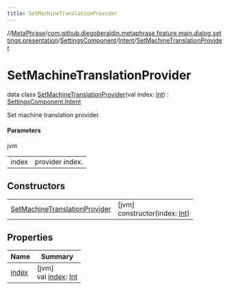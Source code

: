```yaml
---
title: SetMachineTranslationProvider
---
```

//[MetaPhrase](../../../../../index.html)/[com.github.diegoberaldin.metaphrase.feature.main.dialog.settings.presentation](../../../index.html)/[SettingsComponent](../../index.html)/[Intent](../index.html)/[SetMachineTranslationProvider](index.html)



# SetMachineTranslationProvider

data class [SetMachineTranslationProvider](index.html)(val index: [Int](https://kotlinlang.org/api/latest/jvm/stdlib/kotlin/-int/index.html)) : [SettingsComponent.Intent](../index.html)

Set machine translation provider.



#### Parameters


jvm

| | |
|---|---|
| index | provider index. |



## Constructors


| | |
|---|---|
| [SetMachineTranslationProvider](-set-machine-translation-provider.html) | [jvm]<br>constructor(index: [Int](https://kotlinlang.org/api/latest/jvm/stdlib/kotlin/-int/index.html)) |


## Properties


| Name | Summary |
|---|---|
| [index](--index--.html) | [jvm]<br>val [index](--index--.html): [Int](https://kotlinlang.org/api/latest/jvm/stdlib/kotlin/-int/index.html) |

